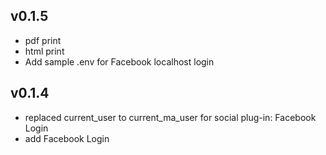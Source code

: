 ## v0.1.5
* pdf print
* html print
* Add sample .env for Facebook localhost login

## v0.1.4

* replaced current_user to current_ma_user for social plug-in: Facebook Login
* add Facebook Login
